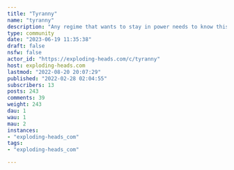 ```yaml
---
title: "Tyranny" 
name: "tyranny"
description: "Any regime that wants to stay in power needs to know this secret to hegemony: > the desire to cleanse society of the enemy is what compels compliance. Every [tyranny](https://brownstone.org/articles/the-truth-about-tyranny/) in history has depended on recruits to its own ranks from within the culture. They believe the lie knowing full well that it is a lie. The lie allows them to participate in the purge. They become the willing executioners. It’s been true throughout history, regardless of the particular and shifting desiderata of the despotism of the moment. The historian Will Durant wrote: > “There is always, in any society, a minority whose instincts rejoice in the permission to persecute; it is a release from civilization.” He’s right. It’s the Joker. It’s the Red Guard. It’s the malcontents looking for some meaning to their miserable lives, and they think they have found it in the persecution of others. Government benefits from this, and unleashes the lust for the imposition of pain. The sadistic impulse spreads and spreads, threatening civilization itself. Dissent in general is dangerous. The intensification of “cancel culture” in the midst is not accidental. It is all part of the blood lust that is unleashed in a world consumed by hyper politicization and the generalized rejection of the liberal spirit. [Tyranny Prevention Project](https://tyranny.exploding-heads.com/)"
type: community
date: "2023-06-19 11:35:38"
draft: false
nsfw: false
actor_id: "https://exploding-heads.com/c/tyranny"
host: exploding-heads.com
lastmod: "2022-08-20 20:07:29"
published: "2022-02-28 02:04:55"
subscribers: 13
posts: 243
comments: 39
weight: 243
dau: 1
wau: 1
mau: 2
instances:
- "exploding-heads_com"
tags: 
- "exploding-heads_com"

---
```

